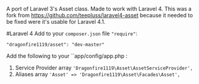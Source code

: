 A port of Laravel 3's Asset class. Made to work with Laravel 4. This was a fork from <https://github.com/teepluss/laravel4-asset> because it needed to be fixed were it's usable for Laravel 4.1.

#Laravel 4
Add to your ``composer.json`` file ``"require"``:

```
"dragonfire1119/asset": "dev-master"
```

Add the following to your ``app/config/app.php :

1. Service Provider array ``'Dragonfire1119\Asset\AssetServiceProvider',``
2. Aliases array ``'Asset' => 'Dragonfire1119\Asset\Facades\Asset',``